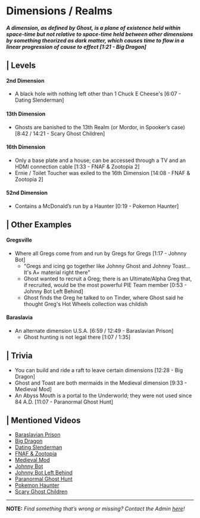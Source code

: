 # Dimensions / Realms  
#### *A dimension, as defined by Ghost, is a plane of existence held within space-time but not relative to space-time held between other dimensions by something theorized as dark matter, which causes time to flow in a linear progression of cause to effect [1:21 - Big Dragon]*


## | Levels
#### **2nd Dimension**
- A black hole with nothing left other than 1 Chuck E Cheese's \[6:07 - Dating Slenderman]
#### **13th Dimension**
-  Ghosts are banished to the 13th Realm \(or Mordor, in Spooker’s case) \[8:42 / 14:21 - Scary Ghost Children]
#### **16th Dimension**
- Only a base plate and a house; can be accessed through a TV and an HDMI connection cable \[1:33 - FNAF & Zootopia 2]
- Ernie / Toilet Toucher was exiled to the 16th Dimension \[14:08 - FNAF & Zootopia 2]
#### **52nd Dimension**
- Contains a McDonald’s run by a Haunter \[0:19 - Pokemon Haunter]

## | Other Examples  
#### **Gregsville**
- Where all Gregs come from and run by Gregs for Gregs \[1:17 - Johnny Bot]
  - "Gregs and icing go together like Johnny Ghost and Johnny Toast... It's A+ material right there"
  - Ghost wanted to recruit a Greg; there is an Ultimate/Alpha Greg that, if recruited, would be the most powerful PIE Team member \[0:53 - Johnny Bot Left Behind]
   - Ghost finds the Greg he talked to on Tinder, where Ghost said he thought Greg's Hot Wheels collection was childish
#### **Baraslavia**
- An alternate dimension U.S.A. \[6:59 / 12:49 - Baraslavian Prison]
  - Ghost hunting is not legal there \[1:07 / 1:35]

## | Trivia
- You can build and ride a raft to leave certain dimensions \[12:28 - Big Dragon]
- Ghost and Toast are both mermaids in the Medieval dimension \[9:33 - Medieval Mod]
- An Abyss Mouth is a portal to the Underworld; they were not used since 84 A.D. \[11:07 - Paranormal Ghost Hunt]

## | Mentioned Videos
- [Baraslavian Prison]()
- [Big Dragon]()
- [Dating Slenderman]()
- [FNAF & Zootopia]()
- [Medieval Mod]()
- [Johnny Bot]()
- [Johnny Bot Left Behind]()
- [Paranormal Ghost Hunt]()
- [Pokemon Haunter]()
- [Scary Ghost Children]()

----

**NOTE:** *Find something that’s wrong or missing? Contact the Admin [here](./chapter_2.md)!*